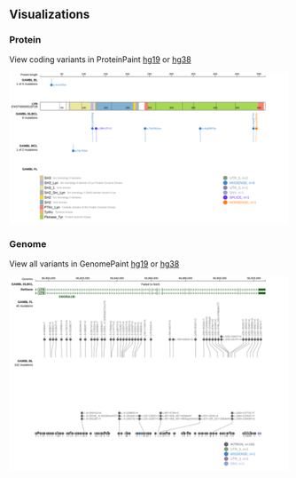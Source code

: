 ## Visualizations
### Protein
View coding variants in ProteinPaint [hg19](https://morinlab.github.io/LLMPP/GAMBL/LYN_protein.html)  or [hg38](https://morinlab.github.io/LLMPP/GAMBL/LYN_protein_hg38.html)

![](images/proteinpaint/LYN_ENST00000519728.svg)

### Genome
View all variants in GenomePaint [hg19](https://morinlab.github.io/LLMPP/GAMBL/LYN.html)  or [hg38](https://morinlab.github.io/LLMPP/GAMBL/LYN_hg38.html)

![](images/proteinpaint/LYN.svg)

